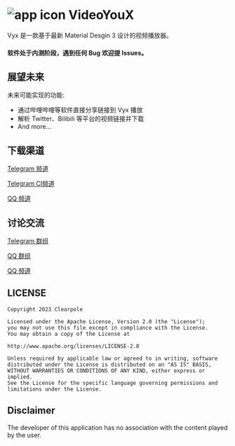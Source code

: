 # ![app icon](https://img-blog.csdnimg.cn/651abd8e43fb44a49c1182c301272306.png) VideoYouX
Vyx 是一款基于最新 Material Desgin 3 设计的视频播放器。


#### 软件处于内测阶段，遇到任何 Bug 欢迎提 Issues。


## 展望未来

未来可能实现的功能:
* 通过哔哩哔哩等软件直接分享链接到 Vyx 播放
* 解析 Twitter、Bilibili 等平台的视频链接并下载
* And more...

## 下载渠道
[Telegram 频道](https://t.me/VyxNotice)

[Telegram CI频道](https://t.me/VyxCiBuild)

[QQ 频道]()

## 讨论交流
[Telegram 群组](https://t.me/VyxChatting)

[QQ 群组](http://qm.qq.com/cgi-bin/qm/qr?_wv=1027&k=kuEgTkhx0YOeQVfCHpVCJvJRiZ2zvxlr&authKey=ufq2trrmsXJYXsw8uCP7C%2FN2pDSTyYzToW%2F7DM68pCYWf6%2FDjqW2rd4ImGqBWNLQ&noverify=0&group_code=854785060)

[QQ 频道]()

## LICENSE
    Copyright 2023 Clearpole

    Licensed under the Apache License, Version 2.0 (the "License");
    you may not use this file except in compliance with the License.
    You may obtain a copy of the License at

    http://www.apache.org/licenses/LICENSE-2.0

    Unless required by applicable law or agreed to in writing, software
    distributed under the License is distributed on an "AS IS" BASIS,
    WITHOUT WARRANTIES OR CONDITIONS OF ANY KIND, either express or implied.
    See the License for the specific language governing permissions and
    limitations under the License.

## Disclaimer
The developer of this application has no association with the content played by the user.
